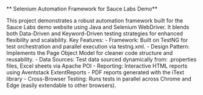 ** Selenium Automation Framework for Sauce Labs Demo**

This project demonstrates a robust automation framework built for the Sauce Labs demo website using Java and Selenium WebDriver. 
It blends both Data-Driven and Keyword-Driven testing strategies for enhanced flexibility and scalability.
Key Features:
        - Framework: Built on TestNG for test orchestration and parallel execution via testng.xml.
        - Design Pattern: Implements the Page Object Model for cleaner code structure and reusability.
        - Data Sources: Test data sourced dynamically from:  .properties files, Excel sheets via Apache POI
        - Reporting: Interactive HTML reports using Aventstack ExtentReports
        - PDF reports generated with the iText library
        - Cross-Browser Testing: Runs tests in parallel across Chrome and Edge (easily extendable to other browsers).

